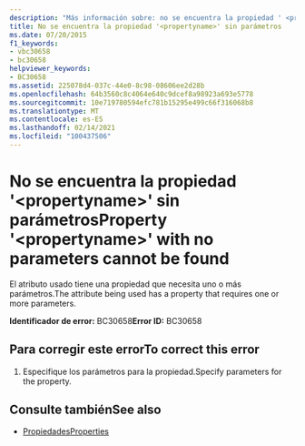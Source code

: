 ```yaml
---
description: "Más información sobre: no se encuentra la propiedad ' <propertyname> ' sin parámetros"
title: No se encuentra la propiedad '<propertyname>' sin parámetros
ms.date: 07/20/2015
f1_keywords:
- vbc30658
- bc30658
helpviewer_keywords:
- BC30658
ms.assetid: 225078d4-037c-44e0-8c98-08606ee2d28b
ms.openlocfilehash: 64b3560c8c4064e640c9dcef8a98923a693e5778
ms.sourcegitcommit: 10e719780594efc781b15295e499c66f316068b8
ms.translationtype: MT
ms.contentlocale: es-ES
ms.lasthandoff: 02/14/2021
ms.locfileid: "100437506"
---
```

# <a name="property-propertyname-with-no-parameters-cannot-be-found"></a><span data-ttu-id="b4c58-103">No se encuentra la propiedad '\<propertyname>' sin parámetros</span><span class="sxs-lookup"><span data-stu-id="b4c58-103">Property '\<propertyname>' with no parameters cannot be found</span></span>

<span data-ttu-id="b4c58-104">El atributo usado tiene una propiedad que necesita uno o más parámetros.</span><span class="sxs-lookup"><span data-stu-id="b4c58-104">The attribute being used has a property that requires one or more parameters.</span></span>  
  
 <span data-ttu-id="b4c58-105">**Identificador de error:** BC30658</span><span class="sxs-lookup"><span data-stu-id="b4c58-105">**Error ID:** BC30658</span></span>  
  
## <a name="to-correct-this-error"></a><span data-ttu-id="b4c58-106">Para corregir este error</span><span class="sxs-lookup"><span data-stu-id="b4c58-106">To correct this error</span></span>  
  
1. <span data-ttu-id="b4c58-107">Especifique los parámetros para la propiedad.</span><span class="sxs-lookup"><span data-stu-id="b4c58-107">Specify parameters for the property.</span></span>  
  
## <a name="see-also"></a><span data-ttu-id="b4c58-108">Consulte también</span><span class="sxs-lookup"><span data-stu-id="b4c58-108">See also</span></span>

- [<span data-ttu-id="b4c58-109">Propiedades</span><span class="sxs-lookup"><span data-stu-id="b4c58-109">Properties</span></span>](../language-reference/properties.md)
